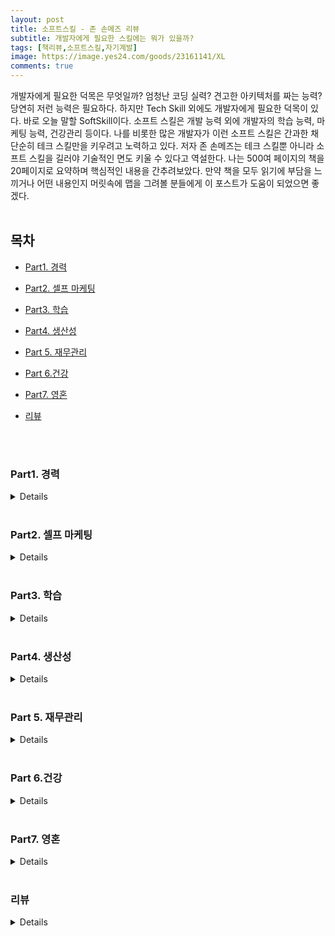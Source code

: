 ```yaml
---
layout: post
title: 소프트스킬 - 존 손메즈 리뷰
subtitle: 개발자에게 필요한 스킬에는 뭐가 있을까?
tags: [책리뷰,소프트스킬,자기계발]
image: https://image.yes24.com/goods/23161141/XL
comments: true
---
```


 개발자에게 필요한 덕목은 무엇일까? 엄청난 코딩 실력? 견고한 아키텍처를 짜는 능력? 
 당연히 저런 능력은 필요하다. 하지만 Tech Skill 외에도 개발자에게 필요한 덕목이 있다. 바로 오늘 말할 SoftSkill이다. 
 소프트 스킬은 개발 능력 외에 개발자의 학습 능력, 마케팅 능력, 건강관리 등이다. 
 나를 비롯한 많은 개발자가 이런 소프트 스킬은 간과한 채 단순히 테크 스킬만을 키우려고 노력하고 있다.
 저자 존 손메즈는 테크 스킬뿐 아니라 소프트 스킬을 길러야 기술적인 면도 키울 수 있다고 역설한다. 나는 500여 페이지의 책을 20페이지로 요약하며 핵심적인 내용을 간추려보았다. 만약 책을 모두 읽기에 부담을 느끼거나 어떤 내용인지 머릿속에 맵을 그려볼 분들에게 이 포스트가 도움이 되었으면 좋겠다. 
<br/>
<br/>
## 목차

- [Part1. 경력](#part1-경력)

- [Part2. 셀프 마케팅](#part2-셀프-마케팅)
  
- [Part3. 학습](#part3-학습)
 
- [Part4. 생산성](#part4-생산성)
  
- [Part 5. 재무관리](#part-5-재무관리)
  
- [Part 6.건강](#part-6건강)

- [Part7. 영혼](#part7-영혼)

- [리뷰](#리뷰)

<br/>
<br/>

### Part1. 경력

<details>

<div markdown="1">

#### 사업가의 마인드를 가져라
 소프트웨어 개발자는 자신의 경력을 사업으로 보아야 한다. 사업을 한다고 생각하면 결정도 사업가답게 할 수 있다. 성과와 상관 없이 일정한 급여를 정기적으로 벌다보면 회사원이라는 정체성에 갇히기 십상이다. 회사에 소속되어 일하더라도 자신의 정체성이나 경력을 조직에서 주어진 역할과 별개로 존재한다고 생각해야 한다.
#### 목표를 설정하고 미래에 대비해라
 큰 목표를 세우고 작은 목표로 세분화하여 실천하기

#### 면접 잘 보는 법
 친분을 쌓아라!
 - 가고싶은 회사의 기술 블로그에 댓글 달기
 - 가고 싶은 회사에 다니는 사람과 인맥쌓기
  
#### 전문성을 갖춰라
 - 하고자 하는 소프트웨어 개발 분야가 무엇인가?
  
#### 승진하기
  돈은 항상 책임의 뒤를 따르기 마련이다. 책임기회를 늘릴 기회는 절대 놓치지 마라
  * 책임 범위를 넓히는 법
	  -> 지금까지 등한시 되어 온 문제 중 하나를 골라 당신이 책임지고 이끌어 갈 만한 프로젝트를 만들어라
	   -> 신입 팀원이 업무에 적응할 때까지 도와주는 역할을 맡아라
	   -> 업무 절차를 기록하고 이러한 문서를 항상 최신 정보로 채워두는 역할을 맡아라
	   -> 누구나 피하려 하지만 당신이 맡아서 더 수월하게 하거나 자동화 할 수 있는 일이 있는지 찾아보라
  * 해결책을 제시하라
	-> 아이디어가 실현되지 못하는 이유, 혹은 이런 묹 해결이 어려운 이유를 이야기하는 사람은 어느 조직에나 많다. 그런 사람은 원래 어디에나 많다. 당신은 그런 역할을 맡지마라. 어떤 문제든 **해결책을 제시하는 사람, 또 그 해결책을 실행할 수 있는 사람이 돼라**

#### 전문가 되기
 좋은 습관 기르기 [추천책 - 습관의 힘, 찰스 두히그](http://www.yes24.com/Product/Goods/7950702)

#### 재택근무
 단점 : 시간 관리, 자발적으로 일하기, 외로움 [추천책 - 드라이브, 다니엘 핑크](http://www.yes24.com/Product/Goods/5819980?OzSrank=1)
 현명하게 대처하기

#### 이루고 싶은 게 있다면 이미 이룬 사람처럼 연기하라
 일을 시작하기 전에 이미 그 일을 성공적으로 완수한 사람처럼 연기하라는 뜻

 - 마치 성공에 필요한 기술과 재능을 이미 가지고 있는 것처럼 연기하라.
 - 마치 당신이 되고자 하는 사람이 이미 된 것처럼 연기하라.
 - 마치 이미 승리를 거머쥔 것처럼 연기하라. 끝까지 노력해서 결국 원하는 결과에 도달할 것이기 때문이다.
 - 아직 가보지 않은 길이라도 마치 여러 차례 경험해본 것처럼 연기하라.


#### 면접에서 모르는 기술이 나올 때

현재 할 수 있는 부분과 그렇지 못한 부분에 관해 솔직하게 이야기하라. 하지만 동시에 과거에 여러 장애물을 능숙하게 헤쳐온 사람답게 자신감 있는 태도와 자세를 지녀라

#### 지루한 이력서 바꾸기
- 전문가에게 맡기기
- 행동과 결과를 연결해서 보여줘라
> 단순히 어떤 일을 할 수 있는지 나열하지 않고, 과거에 어떤 행동을 했고, 그 행동을 통해 도출된 결과 보여주기

</div>
</details>

<br/>

### Part2. 셀프 마케팅

<details>

<div markdown="1">
블로그 포스트, 팟캐스트, 동영상, 잡지기사, 책, 코드캠프, 컨퍼런스 이용하기

#### 많은 시간을 들여 꾸준히 하기
> 아무런 가치를 제공하지 못하는 마케팅은 오래가지 못한다. 아무도 주목하지 않기 때문이다.

#### 내가 이번 년도 안에 블로그 올릴 토픽
- WebRTC 설명
- 소프트 스킬 리뷰 (지금 쓰고 있다!)
- 조엘 온 소프트웨어 리뷰
- 재직자전형 입학부터 졸업까지
- 개발자 면접 준비 시리즈 (CS 기초지식에 대하여)
- 도커와 쿠버네티스 설명
- Openshift에 대한 설명
- Spring boot 책 리뷰
- 개발자 추천 책 리뷰 시리즈 -> 아마 이번 분기 뿐 아니라 내내 올릴듯!
- 알고리즘 공부 리뷰 시리즈
- 내가 책 리뷰를 어떻게 준비하는지 방법론 소개
- 고졸 개발자로 얻는 장점과 단점

#### 존재감을 드러내줄 브랜드 만들기
브랜드는 소비자의 기대치를 설정하는 일종의 약속이다
브랜드는 제품 혹은 서비스에 대한 기대의 총합

##### 브랜드

|종류|설명  |
|:--:|:--|
| 메시지 |브랜드를 통해 전달하고자 하는 내용, 떠오르게 하려는 느낌 |
| 시각요소 | 시각요소를 최대한 많은 곳에 활용
| | 브랜드가 나타내는 색상, 스타일을 정해서 인지도 늘리기 |
| 일관성 | 메시지 내용, 전달방법, 전달시기 모두 일관성 있게
| 반복노출| 브랜드의 목적은 사람들이 로고를 보았을 때, 이름을 들었을 때 내가 대변하는 가치를 기억하고 기대하게 만드는 것

<br/>

#### 태그라인
브랜드를 표현할 수 있는 한 두 문장의 문구
> 예) 기억보단 기록으로
나의 태그 라인은 Just Start IT

#### 블로그를 운영하라
블로그의 장점
> 블로그를 통해 누리는 혜택은 경제적 영역에만 그치지 않는다. 블로그를 운영하면 의사소통 기술도 배울 수 있다. 생각을 정리해서 글로 옮기는 실력은 쉽게 길러지지 않는 만큼, 얻었을 때 큰 가치가 있다. 정기적으로 글을 쓰면서 글쓰기를 훈련하면 의사소통 기술이 발전한다. 이렇게 얻은 의사소통 기술은 인생의 여러 분야에 도움이 된다. 게다가 블로그에 정기적으로 글을 올리기 위해 공부하면서 자신이 활동하는 분야의 새로운 기술과 최신 동향 또한 파악할 수 있다.

#### 어떤 가치를 제공할지 고민하라
사람들이 원하는 것을 제공하라
> 당신이 선택한 틈새시장과 관련있는 커뮤니티에 가서 어떤 이야기가 많이 나오는지 확인하라

SNS 활용하기
강연, 강의, 그리고 발표 : 소규모로 시작하기
> 전문가인 척할 필요는 없다. 배운 내용을 공유한다는 마음으로 성의껏 임하라.

바보같아 보여도 괜찮아!
> 성공하고 싶다면 자존심은 잠시 접어두라. 사람들 앞에 나서서 바보 같아 보일 것을 두려워하지 마라. 지금 유명한 배우, 음악가, 운동선수, 강연자가 된 사람 모두 한때 자기 일을 훌륭하게 하지 못하던 시절이 있었다. 그래도 그들은 해보기로 하고 최선을 다했다. 어떤 일이든 끝이 난다. 그리고 어떤 일이든 꾸준히 하면 반드시 나아진다. 그렇게 될 때까지 버텨야 한다. 무신경해야 버틴다. 바보같아 보일 것을 두려워하지 마라
>> 나는 9,000개가 넘는 슛을 놓쳤다. 경기에 진 횟수는 300번 정도다. 반드시 이길 거라는 사람들의 믿음을 저버리고 진 경기도 26번이나 된다. 나는 실패하고 또 실패했다. 바로 그것이 내가 성공한 이유다 - 마이클 조던


</div>
</details>

<br/>

### Part3. 학습

<details>

<div markdown="1">

#### 기술로 배우는데 필요한 세 가지 핵심 사항

 1. 출발점 
 >배우려 하는 기술을 사용하기 위해 알아야할 기본적인 사항은 무엇인가?
 2. 학습범위
 > 배워야 하는 범위는 어느 정도인가? 배운 내용을 어떻게 활용할 수 있는가? 자세한 내용은 나중에 더 찾아볼 수 있으므로 처음부터 모든 내용을 상세히 배울 필요는 없다. 그 기술로 어떤 일을 할 수 있는지 큰 그림을 볼 수 있으면 된다.
 3. 기본 사용법
 > 해당 기술을 제대로 사용하게 되었을 때 기본적인 이용사례와 가장 흔하게 접하는 상황은 무엇인가? 평소에 80% 비중으로 사용하게 될 20%의 핵심 기술은 무엇인가?

#### 10단계 학습법
- 1단계
> 배우려는 주제에 대한 기본 조사
> 앞으로 배울 주제에 어떤 내용이 있는지?
> 그 범위는 어떻게 되는지?
- 2단계
> 선택할 주제가 어떤지, 범위는 어느정도인지 개념을 1단계에서 잡은 후, 집중할 학습 영역 명확히 정하기
> 적당한 크기로 나눈 주제
> ex) 원래 주제 : C# 배우기
>       적당한 크기로 나눈 주제 : 간단한 콘솔 응용 프로그램 제작에 필요한 C# 언어 배우기
- 3단계
> 성공을 정의하라
> 학습에 돌입하기 저에 성공 기준을 **명확히** 하기
> C# 배우기의 좋은 성공 기준 예 : C#의 주요 기능들을 활용해서 간단한 응용 프로그램을 만들겠다.
- 4단계
> 자료를 찾아라.
> 선택한 주제에 관해 가능한 많은 자료를, 품질에 상관없이 모으기
> 자료의 종류 : 책, 팟캐스트, 블로그, 소스코드, 온라인 영상, 프로젝트 사례, 해당 주제의 전문가, 온라인 콘텐츠
- 5단계
> 학습 계획을 세워라.
> 자료 모은 것을 기반으로 무엇을 어떤 순서로 배울지 정리하기
> 나만의 학습 순서 찾기
> 여러 책의 목차를 참고하며 모듈을 짜는 것이다. 나는 어떤 순서로 이걸 공부할까?
- 6단계
> 자료 선별학. 
> 자료 중에서 목표 달성에 도움이 될 가치 있는 자료만 고르기
> 4단계에서 모은 자료를 검토해 학습 계획에 적합한 자료 찾기
- 7단계
> 대충 사용할 수준까지 배워라 
> 8단계에서 그 기술을 놀듯이 다뤄볼 수 있는 수준의 정보를 얻는 것.
> 자료를 훑어보거나 요약, 소개 부분만 확인해서 어떤 기술인지 정보만 습득하기
- 8단계 ( PLAY! ) 
> 대상을 직접 탐구하면 다양한 질문이 떠오를 것이다.
> 새로운 기술이나 프로그래밍 언어를 배우는 중이라면 이 단계에서 작은 프로젝트를 만들어서 어떤 결과가 나오는지 확인해보는 것도 좋다. 답을 찾지 못한 질문은 따로 적어두라. 그에 대한 해답은 9단계에서 찾으면 된다.
- 9단계 
> 유용한 일을 할 정도까지 배워라.
> 8단계에서 가지고 놀면서 했던 질문들에 대한 답찾기
- 10단계
> 가르쳐라. 나의 경우에는 블로그에 포스팅을 하면 될 것 같음

#### 멘토찾기
멘토의 자질 체크리스트

 - 내가 하려는 일을 해본 적 있는 사람인가?
 - 내가 하려는 일을 하도록 다른 이를 도와준 적 있나?
 - 어떤 일을 성취한 경험이 있는가?
 - 성격이 나와 맞는가?

가상의 멘토 찾기 [추천도서 - 생각하라! 그러면 부자가 되리라, 나폴레온 힐](http://book.interpark.com/product/BookDisplay.do?_method=detail&sc.prdNo=278612721&gclid=Cj0KCQjwxJqHBhC4ARIsAChq4avubAESIXpsf8C_YET71O4Kt2Llbr_Q3lFVdd22dA4VA4m_ehaop5UaAme0EALw_wcB)

#### 지식의 빈틈 찾기

**빈틈이 생기는 이유** 

지식의 빈틈이 있을 때 빈틈을 찾아서 메꾸지 않고 핑계를 대며 넘어가서

**빈틈 찾기**

평소 유난히 많은 시간이 드는 부분이나 반복적으로 자주 하는 작업 보기
답할 수 없는 면접 질문

**빈틈 채우기**

정확히 무엇을 배워야 할지 알아내라. 집중할 영역을 최대한 구체적이고 명확하게 설정하라.
대화나 논의 중에 잘 이해가 되지 않는 부분이 있다면 대충 넘어가지 말고 명확히 이해될  때까지 질문하라.
 
</div>
</details>

<br/>

### Part4. 생산성

<details>

<div markdown="1">

#### 집중은 생산성을 높이는 유일한 방법
#### 생산성 계획

매주 해야할 일을 두 시간 이하의 작은 작업으로 나누기 -> 저자는 kanban board를 활용
분기별 계획
- 한 해를 3개월씩 4분기로 나눔
- 분기마다 완료할 큰 프로젝트를 정하고 작은 목표를 계획함
- 할 일은 주 단위나 일 단위로 나누어서 생각
- 한 분기동안 완료하고자 하는 일의 개요를 간단히 작성
	- 주요 목표와 이것을 달성하는 방법에 대한 아이디어를 얻고 이 목표에 계속 집중이 가능하다.

월간계획
- 매월 1일이 한 달치 달력을 출력하고 이 달에 해야할 일을 계획
- 한 달 동안 할 수 있는 일의 양을 어림잡아 예측
- 분기별 개요에서 작업할 항목을 가져와서 그 달에 할 만할 일이 무엇인지 확인
- 매월 하고 싶은 일도 함께 계획
	- 저자는 매월 1일에 그 달에 필요한 유튜브 동영상을 일괄 생성해둠

주간계획
- 매주 월요일 아침 한 주간의 일정을 계획
- 매주 해야할 일을 전부 기록해둔 체크리스트 작성

일간 계획과 실행

휴식 주간도 필요하기 때문에 일정으로 넣기

#### 할당 체계를 도입해 생산성을 높여라
 완료해야 할 일을 꾸준히 진행할 수 있는 유일한 방법은 미리 설정해둔 기간 내에 얼마나 처리할 것인지 목표를 세우는 것

 할당량은 엄격하게 지키기

할당량 예시
- 매주 3회 조깅하기
- 매주 블로그 글 한 개 작성하기
- 매일 책 한개 장씩 쓰기
- 매주 뽀모도리 50개 끝내기

할 일과 진행 빈도 설정함으로써 생산성을 높일 수 있다

> 목표했던 일을 해내는 것 외에는 다른 어떤 선택지도 두지 마라. 마음 속에서 실패란 단어를 아예 지워버려라. 한 번이라도 실수를 용납하면 다시 실수하게 되고 이내 '할당량'은 아무런 기능도 하지 못할 것이다.

> 제대로 실천하지 못하면 전체 체계가 무너지므로 달성 가능하고 유지 가능한 할당량을 선택하라. 결국 실패할 게 뻔한 목표를 세우지 마라. 처음에는 작은 목표를 세우고 이를 성공적으로 실천하면서 규모를 접접 키우는 식으로 접근하는게 좋다.

할당 체계 규칙
- 반복 가능한 작업을 선택한다
- 작업이 완료되고 반복되어야 하는 주기를 정한다.
- 한 주 안에 작업을 몇 번 완료할 것인지 할당량을 정한다.
- 실천한다. 할당량을 완수할 수 있도록 실천한다.
- 조정한다. 할당량을 더 높이거나 낮춘다. 하지만 실천 주기 도중에는 조정하지 않는다.

추천도서
[최고의 나를 꺼내라, 스티븐 프레스필드](http://book.interpark.com/product/BookDisplay.do?_method=detail&sc.shopNo=0000400000&sc.prdNo=201437860&sc.saNo=003002001&bid1=search&bid2=product&bid3=title&bid4=001)
[왜 나는 항상 결심만 할까, 켈리 맥고니걸](http://book.interpark.com/product/BookDisplay.do?_method=detail&sc.shopNo=0000400000&sc.prdNo=210668102&sc.saNo=003002001&bid1=search&bid2=product&bid3=title&bid4=001)

#### 책임감을 가져라
 자기 자신에게 책임을 가짐으로써 스스로 동기부여하기

#### 탈진 극복하기
인간은 새로운 것을 접한 초기에는 흥미를 느끼며 접근한다. 하지만 시간이 지나 익숙해질 수록 점점 당연하게 생각하거나 심지어 별로라고 생각하기도 한다.

생산성이 높아질 수록 오히려 생산적이라는 느낌은 점점 줄어든다.

흥미, 동기, 결과, 벽이 그려진 그림을 다시 보라. 벽 바로 뒤에서 일어나는 일을 생각해라. 어떻게 해서든 벽을 넘기만 한다면? 상황이 갑자기 엄청나게 변한다. 동기와 흥미도 바로 돌아올 것이다.

탈진이 찾아오더라도 신경쓰지 말고 고통을 견뎌야 한다. 그리고 벽을 넘어가야 탈진을 '치유'할 수 있다. 고통을 견디는 것이야말로 탈진을 극복하는 비결이다. 결국, 더 많은 벽에 부딪힐테지만 하나씩 극복할 때마다 더 강한 에너지와 성취 동기가 솟아날 것이다. 그리고 경쟁 상대의 숫자는 계속 줄어들 것이다.

나는 일정을 정해놓고 거기에 나를 끼워맞췄다. 비가 오나, 눈이오나 내 기분이 어떻든 상관없이 할에 한 개 장씩 썼다.

#### 낭비되는 시간 줄이기

#### 반복 행위의 중요성
생산성의 진정한 비결은 오랜 시간동안 반복해서 해내는 것이다.
> 지금이 바로 행동에 옮길 때다. 내일이나 다음 주는 없다. 지금이어야 한다. 만약 목표를 이루고 싶다면, 다른 사람이나 환경에 휘둘리지 않고, 스스로 더 나은 미래를 만들고 싶다면, 원하는 방향으로 당신을 안내해줄 **반복 행위를 만들어라.**

#### 습관을 개발하기
신호, 반복 행위, 보상
나쁜 습관을 인식하고 경계하기
- 늘 하는 일 중 죄책감이 느껴지는 것은 무엇인가?

#### 작업 분할하기
일을 미루는 습관은 생산성을 떨어뜨리는 주요 원인 중 하나다. 일을 미루는 이유는 **문제에 압도되기 때문**이다.

작업 작게 나누기
- 큰 작업을 작은 작업으로 나누는 것은 ***더 많은 일을 해내고***, ***작업 시간이 걸리는 시간을 더 정확하게 예측하고자 할 때*** 사용하는 방법
- 작게 나누다보면 부족한 정보가 있다는 것을 초기에 깨달을 수 있다.
- 작은 작업 하나하나에는 명확한 목표가 있어야 한다.


#### 문제 나누기
어려운 알고리즘을 작성하려면 바로 머리를 부딪혀가며 코드를 작성할 게 아니라 독립적으로 문제를 해결할 수 있는 작은 조각으로 나누는 편이 좋다.

#### 힘든 일을 피하지 마라.
> 사람들은 모두 인생의 지름길을 찾는다. 성공에 꼭 필요한 부분조차 힘들다는 이유로 피해갈 방법을 찾는다. 누구나 히든 일은 하기 싫어하지만, 힘든 일의 결과물을 즐기고 싶어한다.
> 그러나 현실을 그렇지 않다. 가치 있는 것들은 모두 힘들게 일해서 얻은 결과물이다. 특히 소프트웨어 개발자로서 경력을 다지기 위해 제대로 된 **성과를 얻고 싶다면 자리를 지키고 앉아서 원하는 일이든 그렇지 않은 일이든 모두 해내는 법을 배워야 한다.**

> 당신이 힘들다고 말하는 일은 거의 당신에게 득이 되는 일이며, 경력을 개척하거나 새로운 기회를 열 수 있는 일이다. 하지만 별 소득이 없는 일은 항상 굉장히 쉽게 느껴진다.

**결국에는 장기적으로 노력하고 인고의 시간을 보내며 꼭 필요한 지루한 일을 해낸 사람이 앞서간다. 큰 격차로 말이다.**

**자신의 모든 잠재력을 발휘할 수 있는 방법은 칼을 갈고, 이를 악물고, 일하러 가는 것이다.**

#### 뭐라도 하는 게 아무것도 하지 않는 것보다 낫다.

행동을 주저하는 이유 => 두려움
> 자신의 지식을 바탕으로 최선의 행동을 한 뒤에 후회하는 사람은 거의 없다. 반대로 아무 행동도 하지 않은 것을 후회하는 사람은 대단히 많다.

#### 실천을 위한 체크리스트
- 내가 행동을 주저하는 구체적인 이유는 무엇인가?
- 결정을 내려야 하는 선택이 있다면 무엇인가?
- 잘못된 선택을 했을 때 얻을 수 있는 최악의 결과는 무엇인가?
- 잘못된 선택을 하면 되돌아와서 다른 선택을 할 수 있는가? 이 때 치러야 할 대가가 큰가?
- 선택지 사이에 큰 차이가 있는가? 즉시 행동 할 수 있는 차선책을 선택할 수 있는가?
- 문제가 생기면 저절로 드러나는가? 어떤 행동을 취한 뒤에 올바른 방향을 찾을 때까지 계속 방향을 바꿀 수 있는가?
- 행동을 취하지 않는다면 어떤 일이 일어나는가? 그 대가는 시간인가, 기회의 상실인가, 아니며 금전적 손해인가?
</div>
</details>

<br/>

### Part 5. 재무관리

<details>

<div markdown="1">

#### 근시안적인 사고에서 벗어나기
> 사람들은 월 할부금을 내는데 지장이 없으면 전체 금액을 크게 개의치 않는다.

>미래에 대한 고민 없이 근시안적으로 재정을 관리하면 버는 만큼, 혹은 그 이상 지출할 가능성이 있어서 위험하다.

#### 연봉 협상의 기술
연봉 협상을 할 때 어떻게 처신하는지가 회사에서 어떤 대우를 받을지에 큰 영향을 준다는 점에서 연봉 협상은 중요하다

**협상은 회사에 지원 전에 시작된다.**
"평판"은 협상에 영향을 미친다.
셀프 마케팅을 해라
- 최대한 많은 매체를 활용해서 이름 알리기

**금액을 먼저 말하지 않기**
나에게 편성된 예산을 말해주면 내 예산과 맞는지 말해줄 수 있다고 하기
직전 연봉을 물어보면 복리후생까지 모두 포함하여 전체 금액을 말하기

#### 부동산 투자
> 좋은 매물을 알아보려면 연습과 시장 공부, 두 가지가 필요하다. 부동산 투자를 하고 싶을 때, 가장 먼저 해야할 일은 시장공부다. 부동산 매물이 어느 정도 가격에 거래되는지 알아보라. 좋은 가격이 어느 정도 수준인지 감이 올 때까지 매물 크기, 임대료, 매물 위치 등을 조사해보라.
> 제대로 제안하려면 매물과 관련된 모든 숫자를 고려해보아야 한다. 부동산 가격을 바탕으로 대출금을 비롯해 세금, 보험, 입주자 협회 회비, 공과금 등의 해당 매물 유지에 필요한 모든 비용을 계산해보라

#### 은퇴 계획 세우기
월 지출을 줄일 방법을 찾는 것이 은퇴 대비 저축에 큰 도움이 된다는 이야기다. 좋은 투자처 찾기, 좋은 직장 구하기, 연봉 인상하기보다 지출을 줄이는 것이 제일 도움이 된다. 즉, 절약이 답이다.

* 은퇴 계좌 이용하기
* 조기 은퇴 계획을 세우거나 빠르게 부를 축적해라.
	* 불로소득을 얻을 '여러' 경로 만들기
		* 지출 줄이기
		* 많이 벌기 - 부업 기회 놓치지 말기
		* 수익성이 좋은 투자처 찾기

#### 부채의 위험성
이자 소득은 당신에게 자유를 주고, 부채는 당신을 구속한다.
부채가 있는 상태에서 저축하는 것은 가장 큰 실수이다. 특히 신용카드 빚이 있을 때
대출은 이율이 높은 대출을 가장 먼저 갚아라
**지출할 이자보다 큰 수익을 가져올 투자라고 확신할 때 부채를 만들어라**

은퇴란
> 자금 압박 때문에 억지로 하고 싶지 않은 일을 하지 않아도 되는 재정적 자유

발품을 팔고 열심히 일하며 항상 어제의 나보다 조금이라도 더 나은 내가 되기 위해 노력해서 행운을 만날 가능성을 높였다.



</div>
</details>

<br/>

### Part 6.건강

<details>

<div markdown="1">


#### 동기부여

게임 형식으로 된 동기부여 어플
https://habitica.com/static/home

https://www.superbetter.com/

https://zombiesrungame.com/

난 이 중 해비티카가 제일 괜찮은 것 같다.
다만 지금은 notion을 적극 활용하고 있다.

> 당장 어떤 기분이 들든 상관없이 목표로 정해둔 날짜까지는 사전에 결정해 둔 목표를 지켜나가도록 해라

</div>
</details>

<br/>


### Part7. 영혼

<details>

<div markdown="1">

> "자신을 정복하지 못하면 자신에게 정복당한다" - 나폴레온 힐

믿고자 하는 바를 자신에게 반복해서 말해주면 믿음도 바뀐다.
생각을 행동으로 실현하는 방식으로 정신이 우주를 조작할 수 있다. 즉, 당신의 믿음이나 생각이 세상에 영향을 줄 수 있다.

#### 긍정적인 태도 갖추기
긍정적 사고 : 자신에게 상황을 이길 수 있는 힘이 있다는 믿음
> 내면의 힘이 현실을 바꿀 수 있다는 생각을 오래 하면 긍정적인 태도가 발현된다. 긍정적인 태도가 있으면 현실과 동떨어진 환상 속에 살지 않는다. 그보다 자신이 바라는 바를 현실로 실현할 수 있는, 최선의 미래가 기다리고 있는 세계에서 살 수 있다.

[긍정적인 사고방식, 노먼 빈센트 펄](http://www.kyobobook.co.kr/product/detailViewKor.laf?mallGb=KOR&ejkGb=KOR&barcode=9788984077867)

#### 두뇌 프로그래밍
진짜 싸워야 하는 대상은 평범한 수준에 머물러 있으려는 자신이다.

자아상이란-> 자기가 보는 자기의 진짜 모습
> 정체성의 핵심이라고 믿는 부분도 바꿀 수 있다는 사실을 받아들이면 원하는 모습으로 자아상을 바꿀 수 있다.

#### 뇌를 새롭게 프로그래밍 하기
> 이미 그러한 사람이 된 것처럼 행동하라. 말투, 옷차림, 양치질까지도 모두 이미 원하는 모습이 된 것처럼 하라. 현실은 잠시 잊어라. 당신의 변화에 관해 누가 뭐라하든 신경 쓰지 마라. 그 대신 목표를 이미 이루었고 당신이 원래 그런 성격이었던 것처럼 행동하라.

나는 나를 이런 사람으로 생각할 것이다.
- 시작한 일은 끝을 보는 뒷심있는 사람이다.
- 계산이 빠르고 꼼꼼한 사람이다.
- 항상 물건이든 기분이든 정돈된 사람이다.
- 발표를 잘하고 원하는 것을 쟁취하는 커리어우먼

사람들은 자신이 연약하다고 이야기하는 사람을 피한다. 직설적으로 말해 이런 성격은 매력적이라고 느끼기 어렵다.


#### 추천도서
- 의욕이 생기지 않고 게으름을 피우고 싶을 때 [최고의 나를 꺼내라](http://www.kyobobook.co.kr/product/detailViewKor.laf?ejkGb=KOR&mallGb=KOR&barcode=9788992977029&orderClick=LAG&Kc=)
- 대인 관계에 어려움을 겪을 때 [인간관계론](http://www.kyobobook.co.kr/product/detailViewKor.laf?ejkGb=KOR&mallGb=KOR&barcode=9791187142560&orderClick=LAG&Kc=)
- 이상을 현실로 만들고 싶을 때 [생각하라! 그러면 부자가 되리라](http://www.kyobobook.co.kr/product/detailViewKor.laf?ejkGb=KOR&mallGb=KOR&barcode=9791188393435&orderClick=LAG&Kc=)
- 믿음을 긍정적으로 바꿀 수 있는 방법을 알고 싶을 때 [맥스웰 몰츠 성공의 법칙](http://www.kyobobook.co.kr/product/detailViewKor.laf?ejkGb=KOR&mallGb=KOR&barcode=9791162541159&orderClick=LEa&Kc=)
- 삶을 더 긍정적으로 살아가고 싶을 때 (종교) [긍정적 사고방식](http://www.kyobobook.co.kr/product/detailViewKor.laf?ejkGb=KOR&mallGb=KOR&barcode=9788984077867&orderClick=LAG&Kc=)
- 삶, 경제, 일에 관한 질문을 던지는 책 [아틀라스](http://www.kyobobook.co.kr/product/detailViewKor.laf?ejkGb=KOR&mallGb=KOR&barcode=9788958626664&orderClick=LAG&Kc=)
- 코드 작성법, 코드 구조화 방법에 대한 책 [Code complete](http://www.kyobobook.co.kr/product/detailViewKor.laf?ejkGb=KOR&mallGb=KOR&barcode=9791158390600&orderClick=LAG&Kc=)
- 단순하고 이해하기 쉬운 코드에 대한 책 [Clean code](http://www.kyobobook.co.kr/product/detailViewKor.laf?ejkGb=KOR&mallGb=KOR&barcode=9788966260959&orderClick=LAG&Kc=)
- 디자인 패턴에 대한 책 [Head first design pattern](http://www.kyobobook.co.kr/product/detailViewKor.laf?ejkGb=KOR&mallGb=KOR&barcode=9788979143409&orderClick=LEA&Kc=)
- 부동산 투자 [바닥부터 시작하는 백만장자들의 부동산 투자법](http://www.kyobobook.co.kr/product/detailViewKor.laf?ejkGb=KOR&mallGb=KOR&barcode=9788991230279&orderClick=LAG&Kc=)
- 재무 관리 [부자 아빠 가난한 아빠](http://www.kyobobook.co.kr/product/detailViewKor.laf?ejkGb=KOR&mallGb=KOR&barcode=9791158883591&orderClick=LEa&Kc=)

### 당당하게 실패해라 

이 장은 내가 너무 감명깊게 읽은 챕터이다.
> 실패를 두려워하는 것은, 어쩌면 실패 때문에 **자신의 가치까지 떨어진다는 생각**이 들어서 너무 민감하게 반응하는 것일 수도 있다.

> 실패는 성공의 어머니다. 두려워하지 말고 실패를 받아들여라. 실패는 패배가 아니다. 오히려 실패는 성공으로 가는 여정에서 누구나 경험하는 과정이다. 작은 실패는 성공으로 가는 여정에서 누구나 경험하는 과정이다. 작은 실패 한 번 경험하지 않고 보람을 느낄 만한 결과에 이르는 일이란 거의 없다.

> 현실에서 실패하면 그 경험으로부터 배우고 성장하라.

> 실패를 수용하라
> > 실패가 예상되더라도 정면으로 맞을 준비를 해두어라.
> 
>> 성장하고 싶다면 실패할 수밖에 없는 상황에 자신을 던져라.
>
>> 위험하다는 이유로 아무런 도전도 하지 않으면 정체되기 십상이다.
> 
> > 살면서 많은 실패를 경험할 것이고 그 대부분은 피할 수 없으리라는 사실을 자각하라. 모든 일을 처음부터 완벽하게 할 수는 없다. 실수도 하게 될 것이다.

**실패를 해도 괜찮다는 사실 또한 깨달아야 한다. 실패해도 괜찮다. 실패를 줄이려고 노력하는 건 괜찮지만 실패 때문에 자아가 상처입을까 두려워서 기회를 놓치는 일은 없게 하라. 실패해도 괜찮다는 것, 실패보다 실패에 어떻게 대처하는 지가 당신의 정체성을 규정한다는 것을 깨달으면 실패에 대한 두려움을 훨씬 더 쉽게 극복할 수 있다.**

**일부러라도 불편한 일을 자꾸 해보라. 책의 앞부분에서 바보처럼 보이는 일을 두려워하지 말라고 이야기한 것을 기억할 것이다. 실패도 이와 마찬가지다. 실패할 수밖에 없는 상황에 의도적으로 자신을 노출하라. 실패를 성공으로 향하는 연료로 삼아라. 실패와 실패에 대한 두려움을 많이 겪을 수록 실패의 영향력은 점점 줄어들 것이다.**

> 위인들이 거둔 최고의 성공은 최악의 실패 한 걸음 앞에 있었다. -나폴레온 힐

> 실패에 대한 두려움때문에 피해온 일 중에 적어도 하나는 꼭 해보기로 결심하라. 절대 성의없이 하지 마라. 실패할 것을 알면서도 할 때는 뭐든 **적당히** 해보는 사람들이 많다. 진짜 열심히 하지 않았다는 이유를 들어 실패와 거리르 두고 싶어서, 실패를 제대로 경험하고 싶지 않아서 그러는 것이다. 진짜 열심히 노력하고 제대로 실패를 맛보라.


</div>
</details>

<br/>

### 리뷰

<details>

<div markdown="1">
 처음 소프트 스킬을 읽은 것은 3년 전 회사에서였다. 당시 팀에서는 개발자 문화를 만들기 위해서 함께 칼럼이나 책을 읽었다. 일에 치여 살던 때라 책의 내용은 크게 와닿지 않았다. 개발자로 살기보다 회사원으로 살던 때였다.
  
 3년이 지난 지금, 개발자로서 어떻게 살아갈까 생각하다보니 다시 이 책을 찾게 되었다. 고등학교 졸업 후 아무 비전도 없이 사회에 치여 살아가기만 했단 생각이 들었다. 그런 내게 소프트 스킬은 비전을 제시해주었다. 

 실패를 두려워하지 말라는 챕터가 제일 와 닿았다. 고등학교 때부터 공부를 열심히 하지않아도 잘 나오는 성적에, '나는 공부를 하지 않아도 웬만큼 한다' 고 말하고 다녔다. 지금 생각해보면 실패가 두려웠던 것 아니었을까싶다. 그 때의 태도는 스물 여섯까지 이어졌다. 스물 일곱에는 이대로 살면 어중이 떠중이 일 것 같다는 생각에 사내 세미나를 하는 등 노력을 했다. *나는 여전히 실패가 두렵다* 그래도 내가 두려워하는 것들에 기꺼이 날 던지면서 익숙해져야겠다.

최근에 에버랜드를 갔다. 바이킹이 무서워 항상 앞자리에서 손잡이를 꼭 잡고 탔다. 그 날은 용기가 솟았는지, 궁금했는지 끝자리에 앉았다. 하늘에 솟구치는 때에 맞추어 팔도 들어봤다. 생각보다, 무섭지 않았다.

두려움이란 이런게 아닐까? 무서워서 시도도 하지 못했던 것이 까보니 별 것 아니었다는. 개발자로서, 사회인으로서, 인간으로서 갖는 두려움들이 있다. 어색한 면접, 청중들 앞에서 세미나, 모르는 질문들에 흘리는 진땀.... 타파할 때마다 블로그에 자랑을 해보아야겠다.

이 모든 것은 작은 단위로 나누어서 끊임없이 해야 이뤄지는 것이다. 유명한 개발자가 되어서 어마어마한 연봉을 받고 살다가 끝에는 은퇴해서 멘티들을 키우는 일을 하고픈게 내 꿈인데, 목표를 생각하고 매일 정해진 양을 정해진 시간에 꾸준히 해야겠다. 

내 욕심이 너무 크고 허황되었다고 비웃는 사람들 앞에서 나는 작아진다. 기껏 설계를 다 짜고 이제 실행만 하면 되는데, "야, 그게 되겠냐" 한마디면 설계안을 박박 찢는 것이다. 나는 개썅마이웨이가 안된다. 눈치보고 작아진다. 그러느라 허황되어도 꿈을 꾸던 나는 마음속에 묻어버린다.

가끔 자신의 방식을 고수하다가 인정 받은 유명인들을 본다. 나는 옛날 노래를 좋아하는데 촌스럽다고 비웃음 당할까봐 숨어들었다. 그런데 아이유는 옛날 노래를 리메이크 하면서 사람들의 취향을 '촌스럽게' 바꾸었다. 나는 옛날 아이돌 노래를 좋아한다. 근데 뭔가 쪽팔림에 숨어듣는다. 재재는 옛날 아이돌 노래를 '숨어듣는 명곡'이라며 다시 수면으로 끌어올렸다. 

내 방식을 비웃음 앞에서 고수한다는 것은 분명 어려운 일일 것이다. 특히 나같이 눈치보는 사람들에게는. 그런데 누군가는 고수하던 자신의 방식을 주류로 만든다. 그렇다면 나는 못할게 뭔가? 이렇게 책을 구구절절 감명 깊었다고 쓰는 것도 누군가 보기에 '비효율적'이고 바보같아 보일 수 있다. (적어도 내 안의 또다른 장인수는 내게 그랬다) 그런데 이 방법은 나의 마음에 든다. 이렇게 책을 아카이빙 하면 또 다시 책을 읽지 않고도 새로운 인사이트를 준다. 한 명의 독자의 마음에 들었으면 되었다.

앞으로 이렇게 블로그에 글을 올릴 예정이다. 그리고 중단하지 않도록 노력할 것이다. 적어도 일주는 해봐야지! 소프트 스킬을 읽어보고 싶었거나 읽으려는 사람들에게 도움이 되었으면 좋겠다.
</div>
</details>
<br/>
<br/>